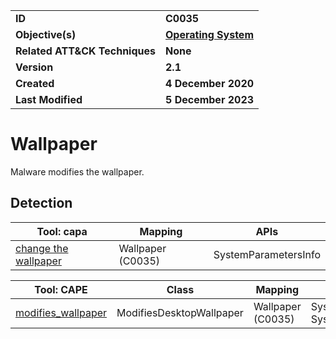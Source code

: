 <table>
<tr>
<td><b>ID</b></td>
<td><b>C0035</b></td>
</tr>
<tr>
<td><b>Objective(s)</b></td>
<td><b><a href="../operating-system">Operating System</a></b></td>
</tr>
<tr>
<td><b>Related ATT&CK Techniques</b></td>
<td><b>None</b></td>
</tr>
<tr>
<td><b>Version</b></td>
<td><b>2.1</b></td>
</tr>
<tr>
<td><b>Created</b></td>
<td><b>4 December 2020</b></td>
</tr>
<tr>
<td><b>Last Modified</b></td>
<td><b>5 December 2023</b></td>
</tr>
</table>


# Wallpaper

Malware modifies the wallpaper. 

## Detection

|Tool: capa|Mapping|APIs|
|---|---|---|
|[change the wallpaper](https://github.com/mandiant/capa-rules/blob/master/host-interaction/gui/session/wallpaper/change-the-wallpaper.yml)|Wallpaper (C0035)|SystemParametersInfo|

|Tool: CAPE|Class|Mapping|APIs|
|---|---|---|---|
|[modifies_wallpaper](https://github.com/CAPESandbox/community/blob/master/modules/signatures/windows/modifies_wallpaper.py)|ModifiesDesktopWallpaper|Wallpaper (C0035)|SystemParametersInfoA, SystemParametersInfoW|
